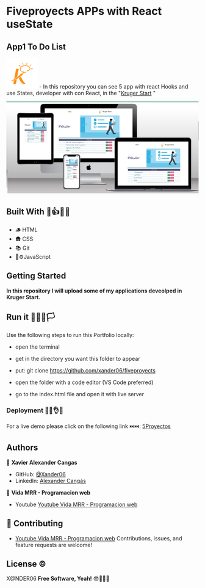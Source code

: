 # Fiveproyects APPs with React useState
## App1 To Do List

<img src='./public/img/logo.png'>  - In this repository you can  see 5  app  with  react Hooks  and  use States, developer with con React, in the "[Kruger Start](https://www.youtube.com/@KrugerCorp)   "

<img src='./public/img/screen.jpg'>

## Built With 👣👍🧑‍🏫

- 🪵   HTML  
- 🛖   CSS
- 📚   Git
- 🚙⚙️JavaScript

## Getting Started

**In this repository I will upload some of my applications deveolped in Kruger Start.**

## Run it 🏃‍♂️🏁🏳️

Use the following steps to run this Portfolio locally:

- open the terminal

- get in the directory you want this folder to appear

- put: git clone https://github.com/xander06/fiveproyects

- open the folder with a code editor (VS Code preferred)

- go to the index.html file and open it with live server


### Deployment 🫣😊👌😁

For a live demo please click on the following link ⏭️⏭️:
[5Proyectos](https://fiveproyects.netlify.app/)


## Authors

👤 **Xavier Alexander Cangas**

- GitHub: [@Xander06](https://github.com/xander06)
- LinkedIn: [Alexander Cangás](https://www.linkedin.com/in/alexander-c-00a2967b/)

👤 **Vida MRR - Programacion web**

- Youtube [Youtube Vida MRR - Programacion web](https://www.youtube.com/@vidamrr)

## 🤝 Contributing
- [Youtube Vida MRR - Programacion web](https://www.youtube.com/@vidamrr)
Contributions, issues, and feature requests are welcome!

## License ©️

X@NDER06
**Free Software, Yeah!**
😎🧑‍💻🆓 